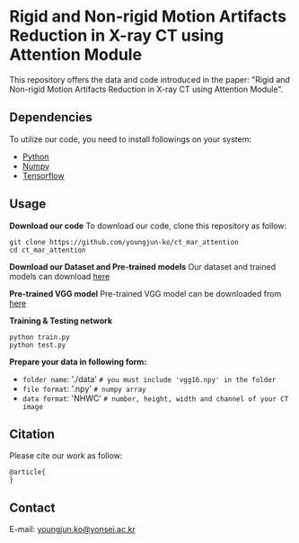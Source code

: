 # Rigid and Non-rigid Motion Artifacts Reduction in X-ray CT using Attention Module
This repository offers the data and code introduced in the paper:
"Rigid and Non-rigid Motion Artifacts Reduction in X-ray CT using Attention Module".

## Dependencies
To utilize our code, you need to install followings on your system:
* [Python](https://www.python.org/)
* [Numpy](https://numpy.org/)
* [Tensorflow](https://www.tensorflow.org/) 

## Usage
**Download our code**
To download our code, clone this repository as follow:
```
git clone https://github.com/youngjun-ko/ct_mar_attention
cd ct_mar_attention
```


**Download our Dataset and Pre-trained models**
Our dataset and trained models can download [here]()



**Pre-trained VGG model**
Pre-trained VGG model can be downloaded from [here](https://github.com/machrisaa/tensorflow-vgg)



**Training & Testing network**
```
python train.py
python test.py
```



**Prepare your data in following form:**
* ```folder name```: './data'  ```# you must include 'vgg16.npy' in the folder```
* ```file format```: '.npy'  ```# numpy array```
* ```data format```: 'NHWC'  ```# number, height, width and channel of your CT image```

## Citation
Please cite our work as follow:
```
@article{
}
```

## Contact
E-mail: youngjun.ko@yonsei.ac.kr
